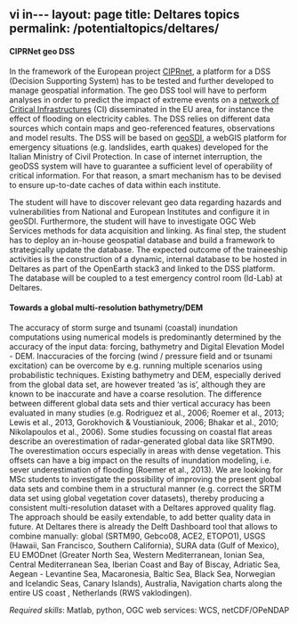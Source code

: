 vi in---
layout: page
title: Deltares topics
permalink: /potentialtopics/deltares/
---


#### CIPRNet geo DSS

In the framework of the European project [CIPRnet](https://publicwiki.deltares.nl/display/OET/Data), a platform for a DSS (Decision Supporting System) has to be tested and further developed to manage geospatial information. The geo DSS tool will have to perform analyses in order to predict the impact of extreme events on a [network of Critical Infrastructures](https://www.ciprnet.eu) (CI) disseminated in the EU area, for instance the effect of flooding on electricity cables. The DSS relies on different data sources which contain maps and geo-referenced features, observations and model results. The DSS will be based on [geoSDI](http://www.geosdi.org), a webGIS platform for emergency situations (e.g. landslides, earth quakes) developed for the Italian Ministry of Civil Protection. In case of internet interruption, the geoDSS system will have to guarantee a sufficient level of operability of critical information. For that reason, a smart mechanism has to be devised to ensure up-to-date caches of data within each institute. 

The student will have to discover relevant geo data regarding hazards and vulnerabilities from National and European Institutes and configure it in geoSDI. Furthermore, the student will have to investigate OGC Web Services methods for data acquisition and linking. As final step, the student has to deploy an in-house geospatial database and build a framework to strategically update the database. The expected outcome of the traineeship activities is the construction of a dynamic, internal database to be hosted in Deltares as part of the OpenEarth  stack3 and linked to the DSS platform. The database will be coupled to a test emergency control room (Id-Lab) at Deltares. 


#### Towards a global multi-resolution bathymetry/DEM

The accuracy of storm surge and tsunami (coastal) inundation computations using numerical models is predominantly determined by the accuracy of the input data: forcing, bathymetry and Digital Elevation Model - DEM. Inaccuracies of the forcing (wind / pressure field and or tsunami excitation) can be overcome by e.g. running multiple scenarios using probabilistic techniques. Existing bathymetry and DEM, especially derived from the global data set, are however treated ‘as is’, although they are known to be inaccurate and have a coarse resolution. The difference between different global data sets and thier vertical accuracy has been evaluated in many studies (e.g. Rodriguez et al., 2006; Roemer et al., 2013; Lewis et al., 2013, Gorokhovich & Voustianiouk, 2006; Bhakar et al., 2010; Nikolapoulos et al., 2006). Some studies focussing on coastal flat areas describe an overestimation of radar-generated global data like SRTM90. The overestimation occurs especially in areas with dense vegetation. This offsets can have a big impact on the results of inundation modeling, i.e. sever underestimation of flooding (Roemer et al., 2013). We are looking for MSc students to investigate the possibility of improving the present global data sets and combine them in a structural manner (e.g. correct the SRTM data set using global vegetation cover datasets), thereby producing a consistent multi-resolution dataset with a Deltares approved quality flag. The approach should be easily extendable, to add better quality data in future. At Deltares there is already the Delft Dashboard tool that allows to combine manually: global (SRTM90, Gebco08, ACE2, ETOPO1), USGS (Hawaii, San Francisco, Southern California), SURA data (Gulf of Mexico), EU EMODnet (Greater North Sea, Western Mediterranean, Ionian Sea, Central Mediterranean Sea, Iberian Coast and Bay of Biscay, Adriatic Sea, Aegean - Levantine Sea, Macaronesia, Baltic Sea, Black Sea, Norwegian and Icelandic Seas, Canary Islands), Australia, Navigation charts along the entire US coast , Netherlands (RWS vaklodingen). 

*Required skills*: Matlab, python, OGC web services: WCS, netCDF/OPeNDAP 

